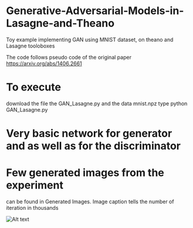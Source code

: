 # Generative-Adversarial-Models-in-Lasagne-and-Theano
Toy example implementing GAN using MNIST dataset, on theano and Lasagne tooloboxes 

The code follows pseudo code of the original paper 
https://arxiv.org/abs/1406.2661


# To execute 
download the file the GAN_Lasagne.py and the data mnist.npz 
type
python GAN_Lasagne.py

# Very basic network for generator and as well as for the discriminator 

# Few generated images from the experiment
  can be found in Generated Images.
  Image caption tells the number of iteration in thousands
  
  ![Alt text](https://raw.githubusercontent.com/sverma88/Generative-Adversarial-Models-in-Lasagne-and-Theano/Generated_Images/020.png)
